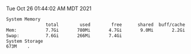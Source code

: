 Tue Oct 26 01:44:02 AM MDT 2021
```bash
System Memory
               total        used        free      shared  buff/cache   available
Mem:           7.7Gi       780Mi       4.7Gi       9.0Mi       2.2Gi       6.6Gi
Swap:          7.6Gi       266Mi       7.4Gi
System Storage
673M	.
```
```bash
